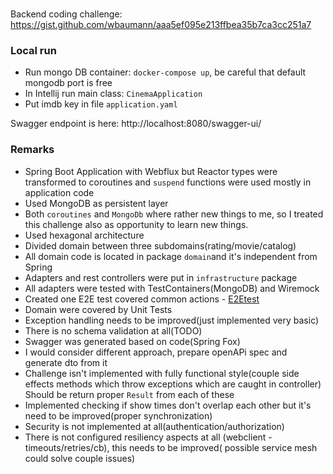 ###

Backend coding challenge: https://gist.github.com/wbaumann/aaa5ef095e213ffbea35b7ca3cc251a7

### Local run

- Run mongo DB container: `docker-compose up`, be careful that default mongodb port is free
- In Intellij run main class: `CinemaApplication`
- Put imdb key in file `application.yaml`

Swagger endpoint is here: http://localhost:8080/swagger-ui/

### Remarks

- Spring Boot Application with Webflux but Reactor types were transformed to coroutines and `suspend` functions were
  used mostly in application code
- Used MongoDB as persistent layer
- Both `coroutines` and `MongoDb` where rather new things to me, so I treated this challenge also as opportunity to
  learn new things.
- Used hexagonal architecture
- Divided domain between three subdomains(rating/movie/catalog)
- All domain code is located in package `domain`and it's independent from Spring
- Adapters and rest controllers were put in `infrastructure` package
- All adapters were tested with TestContainers(MongoDB) and Wiremock
- Created one E2E test covered common actions - [E2Etest](src/test/kotlin/com/mziolo/cinema/e2e/E2EFlowTest.kt)
- Domain were covered by Unit Tests
- Exception handling needs to be improved(just implemented very basic)
- There is no schema validation at all(TODO)
- Swagger was generated based on code(Spring Fox)
- I would consider different approach, prepare openAPi spec and generate dto from it
- Challenge isn't implemented with fully functional style(couple side effects methods which throw exceptions which are
  caught in controller)
  Should be return proper `Result` from each of these
- Implemented checking if show times don't overlap each other but it's need to be improved(proper synchronization)
- Security is not implemented at all(authentication/authorization)
- There is not configured resiliency aspects at all (webclient - timeouts/retries/cb), this needs to be improved(
  possible service mesh could solve couple issues)

